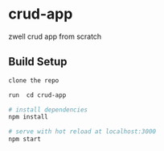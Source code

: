 # crud-app
zwell crud app from scratch


## Build Setup

``` bash
clone the repo

run  cd crud-app

# install dependencies
npm install

# serve with hot reload at localhost:3000
npm start


```



